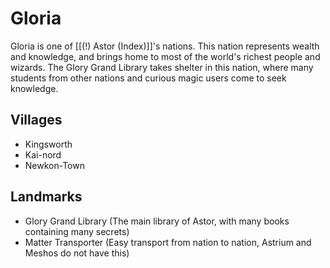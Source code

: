 # Gloria
Gloria is one of [[(!) Astor (Index)]]'s nations. This nation represents wealth and knowledge, and brings home to most of the world's richest people and wizards. The Glory Grand Library takes shelter in this nation, where many students from other nations and curious magic users come to seek knowledge.

## Villages
- Kingsworth
- Kai-nord
- Newkon-Town

## Landmarks
- Glory Grand Library (The main library of Astor, with many books containing many secrets)
- Matter Transporter (Easy transport from nation to nation, Astrium and Meshos do not have this)